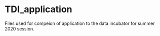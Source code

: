 # TDI_application
Files used for compeion of application to the data incubator for summer 2020 session.
